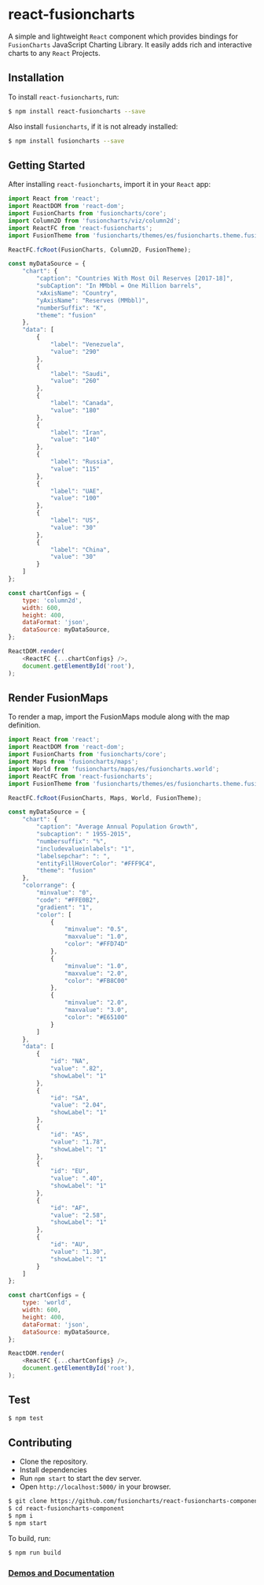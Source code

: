 # react-fusioncharts

A simple and lightweight `React` component which provides bindings for `FusionCharts` JavaScript Charting Library. It easily adds rich and interactive charts to any `React` Projects.

## Installation

To install `react-fusioncharts`, run:

```bash
$ npm install react-fusioncharts --save
```

Also install `fusioncharts`, if it is not already installed:

```bash
$ npm install fusioncharts --save
```

## Getting Started

After installing `react-fusioncharts`, import it in your `React` app:

```javascript
import React from 'react';
import ReactDOM from 'react-dom';
import FusionCharts from 'fusioncharts/core';
import Column2D from 'fusioncharts/viz/column2d';
import ReactFC from 'react-fusioncharts';
import FusionTheme from 'fusioncharts/themes/es/fusioncharts.theme.fusion';

ReactFC.fcRoot(FusionCharts, Column2D, FusionTheme);

const myDataSource = {
	"chart": {
		"caption": "Countries With Most Oil Reserves [2017-18]",
		"subCaption": "In MMbbl = One Million barrels",
		"xAxisName": "Country",
		"yAxisName": "Reserves (MMbbl)",
		"numberSuffix": "K",
		"theme": "fusion"
	},
	"data": [
		{
			"label": "Venezuela",
			"value": "290"
		},
		{
			"label": "Saudi",
			"value": "260"
		},
		{
			"label": "Canada",
			"value": "180"
		},
		{
			"label": "Iran",
			"value": "140"
		},
		{
			"label": "Russia",
			"value": "115"
		},
		{
			"label": "UAE",
			"value": "100"
		},
		{
			"label": "US",
			"value": "30"
		},
		{
			"label": "China",
			"value": "30"
		}
	]
};

const chartConfigs = {
  	type: 'column2d',
  	width: 600,
  	height: 400,
  	dataFormat: 'json',
  	dataSource: myDataSource,
};

ReactDOM.render(
  	<ReactFC {...chartConfigs} />,
  	document.getElementById('root'),
);
```

## Render FusionMaps

To render a map, import the FusionMaps module along with the map definition.

```javascript
import React from 'react';
import ReactDOM from 'react-dom';
import FusionCharts from 'fusioncharts/core';
import Maps from 'fusioncharts/maps';
import World from 'fusioncharts/maps/es/fusioncharts.world';
import ReactFC from 'react-fusioncharts';
import FusionTheme from 'fusioncharts/themes/es/fusioncharts.theme.fusion';

ReactFC.fcRoot(FusionCharts, Maps, World, FusionTheme);

const myDataSource = {
	"chart": {
		"caption": "Average Annual Population Growth",
		"subcaption": " 1955-2015",
		"numbersuffix": "%",
		"includevalueinlabels": "1",
		"labelsepchar": ": ",
		"entityFillHoverColor": "#FFF9C4",
		"theme": "fusion"
	},
	"colorrange": {
		"minvalue": "0",
		"code": "#FFE0B2",
		"gradient": "1",
		"color": [
			{
				"minvalue": "0.5",
				"maxvalue": "1.0",
				"color": "#FFD74D"
			},
			{
				"minvalue": "1.0",
				"maxvalue": "2.0",
				"color": "#FB8C00"
			},
			{
				"minvalue": "2.0",
				"maxvalue": "3.0",
				"color": "#E65100"
			}
		]
	},
	"data": [
		{
			"id": "NA",
			"value": ".82",
			"showLabel": "1"
		},
		{
			"id": "SA",
			"value": "2.04",
			"showLabel": "1"
		},
		{
			"id": "AS",
			"value": "1.78",
			"showLabel": "1"
		},
		{
			"id": "EU",
			"value": ".40",
			"showLabel": "1"
		},
		{
			"id": "AF",
			"value": "2.58",
			"showLabel": "1"
		},
		{
			"id": "AU",
			"value": "1.30",
			"showLabel": "1"
		}
	]
};

const chartConfigs = {
  	type: 'world',
  	width: 600,
  	height: 400,
  	dataFormat: 'json',
  	dataSource: myDataSource,
};

ReactDOM.render(
  	<ReactFC {...chartConfigs} />,
  	document.getElementById('root'),
);
```


## Test

```sh
$ npm test
```

## Contributing

* Clone the repository.
* Install dependencies
* Run `npm start` to start the dev server.
* Open `http://localhost:5000/` in your browser.

```sh
$ git clone https://github.com/fusioncharts/react-fusioncharts-component.git
$ cd react-fusioncharts-component
$ npm i
$ npm start
```

To build, run:

```sh
$ npm run build
```

### [Demos and Documentation](https://fusioncharts.github.io/react-fusioncharts-component/)

